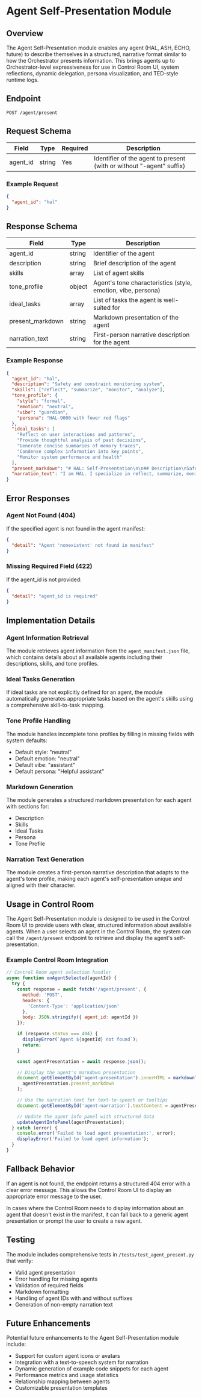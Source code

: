 # Agent Self-Presentation Module

## Overview

The Agent Self-Presentation module enables any agent (HAL, ASH, ECHO, future) to describe themselves in a structured, narrative format similar to how the Orchestrator presents information. This brings agents up to Orchestrator-level expressiveness for use in Control Room UI, system reflections, dynamic delegation, persona visualization, and TED-style runtime logs.

## Endpoint

```
POST /agent/present
```

## Request Schema

| Field    | Type   | Required | Description                                                          |
| -------- | ------ | -------- | -------------------------------------------------------------------- |
| agent_id | string | Yes      | Identifier of the agent to present (with or without "-agent" suffix) |

### Example Request

```json
{
  "agent_id": "hal"
}
```

## Response Schema

| Field            | Type   | Description                                                  |
| ---------------- | ------ | ------------------------------------------------------------ |
| agent_id         | string | Identifier of the agent                                      |
| description      | string | Brief description of the agent                               |
| skills           | array  | List of agent skills                                         |
| tone_profile     | object | Agent's tone characteristics (style, emotion, vibe, persona) |
| ideal_tasks      | array  | List of tasks the agent is well-suited for                   |
| present_markdown | string | Markdown presentation of the agent                           |
| narration_text   | string | First-person narrative description for the agent             |

### Example Response

```json
{
  "agent_id": "hal",
  "description": "Safety and constraint monitoring system",
  "skills": ["reflect", "summarize", "monitor", "analyze"],
  "tone_profile": {
    "style": "formal",
    "emotion": "neutral",
    "vibe": "guardian",
    "persona": "HAL-9000 with fewer red flags"
  },
  "ideal_tasks": [
    "Reflect on user interactions and patterns",
    "Provide thoughtful analysis of past decisions",
    "Generate concise summaries of memory traces",
    "Condense complex information into key points",
    "Monitor system performance and health"
  ],
  "present_markdown": "# HAL: Self-Presentation\n\n## Description\nSafety and constraint monitoring system\n\n## Skills\n- reflect\n- summarize\n- monitor\n- analyze\n\n## Ideal Tasks\n- Reflect on user interactions and patterns\n- Provide thoughtful analysis of past decisions\n- Generate concise summaries of memory traces\n- Condense complex information into key points\n- Monitor system performance and health\n\n## Persona\nHAL-9000 with fewer red flags\n\n## Tone Profile\n- Style: formal\n- Emotion: neutral\n- Vibe: guardian",
  "narration_text": "I am HAL. I specialize in reflect, summarize, monitor, and analyze. Safety and constraint monitoring system I maintain professional standards in all interactions."
}
```

## Error Responses

### Agent Not Found (404)

If the specified agent is not found in the agent manifest:

```json
{
  "detail": "Agent 'nonexistent' not found in manifest"
}
```

### Missing Required Field (422)

If the agent_id is not provided:

```json
{
  "detail": "agent_id is required"
}
```

## Implementation Details

### Agent Information Retrieval

The module retrieves agent information from the `agent_manifest.json` file, which contains details about all available agents including their descriptions, skills, and tone profiles.

### Ideal Tasks Generation

If ideal tasks are not explicitly defined for an agent, the module automatically generates appropriate tasks based on the agent's skills using a comprehensive skill-to-task mapping.

### Tone Profile Handling

The module handles incomplete tone profiles by filling in missing fields with system defaults:

- Default style: "neutral"
- Default emotion: "neutral"
- Default vibe: "assistant"
- Default persona: "Helpful assistant"

### Markdown Generation

The module generates a structured markdown presentation for each agent with sections for:

- Description
- Skills
- Ideal Tasks
- Persona
- Tone Profile

### Narration Text Generation

The module creates a first-person narrative description that adapts to the agent's tone profile, making each agent's self-presentation unique and aligned with their character.

## Usage in Control Room

The Agent Self-Presentation module is designed to be used in the Control Room UI to provide users with clear, structured information about available agents. When a user selects an agent in the Control Room, the system can call the `/agent/present` endpoint to retrieve and display the agent's self-presentation.

### Example Control Room Integration

```javascript
// Control Room agent selection handler
async function onAgentSelected(agentId) {
  try {
    const response = await fetch('/agent/present', {
      method: 'POST',
      headers: {
        'Content-Type': 'application/json'
      },
      body: JSON.stringify({ agent_id: agentId })
    });

    if (response.status === 404) {
      displayError(`Agent ${agentId} not found`);
      return;
    }

    const agentPresentation = await response.json();

    // Display the agent's markdown presentation
    document.getElementById('agent-presentation').innerHTML = markdownToHtml(
      agentPresentation.present_markdown
    );

    // Use the narration text for text-to-speech or tooltips
    document.getElementById('agent-narration').textContent = agentPresentation.narration_text;

    // Update the agent info panel with structured data
    updateAgentInfoPanel(agentPresentation);
  } catch (error) {
    console.error('Failed to load agent presentation:', error);
    displayError('Failed to load agent information');
  }
}
```

## Fallback Behavior

If an agent is not found, the endpoint returns a structured 404 error with a clear error message. This allows the Control Room UI to display an appropriate error message to the user.

In cases where the Control Room needs to display information about an agent that doesn't exist in the manifest, it can fall back to a generic agent presentation or prompt the user to create a new agent.

## Testing

The module includes comprehensive tests in `/tests/test_agent_present.py` that verify:

- Valid agent presentation
- Error handling for missing agents
- Validation of required fields
- Markdown formatting
- Handling of agent IDs with and without suffixes
- Generation of non-empty narration text

## Future Enhancements

Potential future enhancements to the Agent Self-Presentation module include:

- Support for custom agent icons or avatars
- Integration with a text-to-speech system for narration
- Dynamic generation of example code snippets for each agent
- Performance metrics and usage statistics
- Relationship mapping between agents
- Customizable presentation templates
